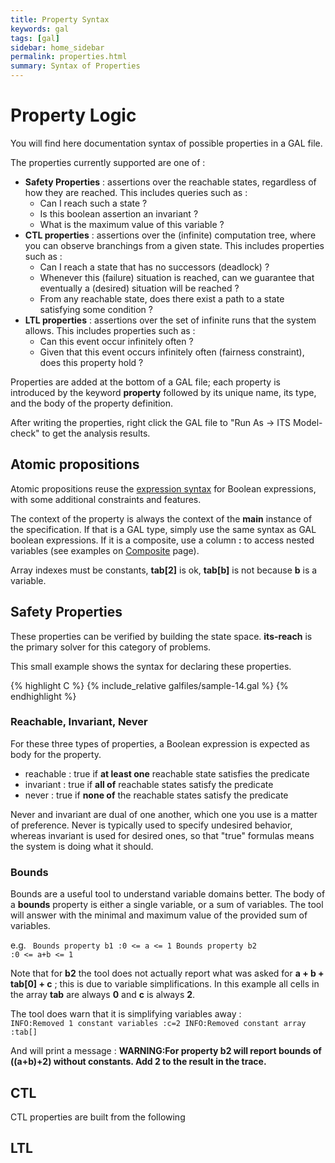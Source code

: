 ```yaml
---
title: Property Syntax
keywords: gal
tags: [gal]
sidebar: home_sidebar
permalink: properties.html
summary: Syntax of Properties
---
```



# Property Logic

You will find here documentation syntax of possible properties in a GAL file.

The properties currently supported are one of :

* **Safety Properties** : assertions over the reachable states, regardless of how they are reached. 
This includes queries such as : 
   * Can I reach such a state ? 
   * Is this boolean assertion an invariant ? 
   * What is the maximum value of this variable ?
* **CTL properties** : assertions over the (infinite) computation tree, where you can observe branchings from a given state. 
This includes properties such as :
   * Can I reach a state that has no successors (deadlock) ?  
   * Whenever this (failure) situation is reached, can we guarantee that eventually a (desired) situation will be reached ?
   * From any reachable state, does there exist a path to a state satisfying some condition ?
* **LTL properties** : assertions over the set of infinite runs that the system allows.
This includes properties such as :
  * Can this event occur infinitely often ?
  * Given that this event occurs infinitely often (fairness constraint), does this property hold ?

Properties are added at the bottom of a GAL file; each property is introduced by the keyword **property**
followed by its unique name, its type, and the body of the property definition.

After writing the properties, right click the GAL file to "Run As -> ITS Model-check" to get the analysis results.
  
## Atomic propositions

Atomic propositions reuse the [expression syntax](galbasics.md) for Boolean expressions, with some additional constraints and features.
 
The context of the property is always the context of the **main** instance of the specification.
If that is a GAL type, simply use the same syntax as GAL boolean expressions.
If it is a composite, use a column **:** to access nested variables (see examples on [Composite](cgalbasics.md) page). 

Array indexes must be constants, **tab[2]** is ok, **tab[b]** is not because **b** is a variable.

## Safety Properties

These properties can be verified by building the state space.
**its-reach** is the primary solver for this category of problems.

This small example shows the syntax for declaring these properties.

{% highlight C %}
{% include_relative galfiles/sample-14.gal %}
{% endhighlight %}

### Reachable, Invariant, Never

For these three types of properties, a Boolean expression is expected as body for the property.

 * reachable : true if **at least one** reachable state satisfies the predicate
 * invariant : true if **all of** reachable states satisfy the predicate
 * never : true if **none of** the reachable states satisfy the predicate
 
Never and invariant are dual of one another, which one you use is a matter of preference.
Never is typically used to specify undesired behavior, whereas invariant is used for desired ones,
 so that "true" formulas means the system is doing what it should.

### Bounds

Bounds are a useful tool to understand variable domains better.
The body of a __bounds__ property is either a single variable, or a sum of variables.
The tool will answer with the minimal and maximum value of the provided sum of variables.  

e.g.
<code>
Bounds property b1 :0 <= a <= 1
Bounds property b2 :0 <= a+b <= 1
</code>

Note that for __b2__ the tool does not actually report what was asked for __a + b + tab[0] + c__ ; this is due to variable simplifications.
In this example all cells in the array __tab__ are always **0** and __c__ is always **2**.

The tool does warn that it is simplifying variables away :
<code>
INFO:Removed 1 constant variables :c=2
INFO:Removed constant array :tab[]
</code>

And will print a message : __WARNING:For property b2 will report bounds of ((a+b)+2) without constants. Add 2 to the result in the trace.__

## CTL

CTL properties are built from the following 

## LTL
